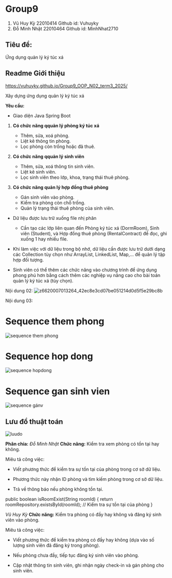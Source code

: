 # Group9
1. Vũ Huy Kỳ 22010414 Github id: Vuhuyky
2. Đỗ Minh Nhật 22010464 Github id: MinhNhat2710

## Tiêu đề:
Ứng dụng quản lý ký túc xá

## Readme Giới thiệu
https://vuhuyky.github.io/Group9_OOP_N02_term3_2025/

Xây dựng ứng dụng quản lý ký túc xá

**Yêu cầu:**

- Giao diện Java Spring Boot 

1. **Có chức năng qquản lý phòng ký túc xá**
   - Thêm, sửa, xoá phòng.
   - Liệt kê thông tin phòng.
   - Lọc phòng còn trống hoặc đã thuê.

2. **Có chức năng qquản lý sinh viên**
   - Thêm, sửa, xoá thông tin sinh viên.
   - Liệt kê sinh viên.
   - Lọc sinh viên theo lớp, khoa, trạng thái thuê phòng.

3. **Có chức năng quản lý hợp đồng thuê phòng**
   - Gán sinh viên vào phòng.
   - Kiểm tra phòng còn chỗ trống.
   - Quản lý trạng thái thuê phòng của sinh viên.

- Dữ liệu được lưu trữ xuống file nhị phân

    + Cần tạo các lớp liên quan đến Phòng ký túc xá (DormRoom), Sinh viên (Student), và Hợp đồng thuê phòng (RentalContract) để đọc, ghi xuống 1 hay nhiều file.

- Khi làm việc với dữ liệu trong bộ nhớ, dữ liệu cần được lưu trữ dưới dạng các Collection tùy chọn như ArrayList, LinkedList, Map,... để quản lý tập hợp đối tượng.

- Sinh viên có thể thêm các chức năng vào chương trình để ứng dụng phong phú hơn bằng cách thêm các nghiệp vụ nâng cao cho bài toán quản lý ký túc xá (tùy chọn).

Nội dung 02:
![z6620007013264_42ec8e3cd07be051214d0d5f5e29bc8b](https://github.com/user-attachments/assets/cdf2f69f-9bc9-4b3a-831d-cf48f73b864e)



Nội dung 03:

# Sequence them phong
![sequence them phong](https://github.com/user-attachments/assets/73e63c83-b0f5-406a-8375-1ccb4821c393)
# Sequence hop dong
![sequence hopdong](https://github.com/user-attachments/assets/815d8e56-9648-424a-9f67-9c36f2773447)
# Sequence gan sinh vien
![sequence gánv](https://github.com/user-attachments/assets/e612bfaa-0a92-427f-9647-443ee1de42eb)

## Lưu đồ thuật toán
![luudo](https://github.com/user-attachments/assets/9b82c599-9981-474d-9746-b251ae7a84ca)


**Phân chia:**
*Đỗ Minh Nhật* 
**Chức năng:** Kiểm tra xem phòng có tồn tại hay không.

Miêu tả công việc:

- Viết phương thức để kiểm tra sự tồn tại của phòng trong cơ sở dữ liệu.

- Phương thức này nhận ID phòng và tìm kiếm phòng trong cơ sở dữ liệu.

- Trả về thông báo nếu phòng không tồn tại.

public boolean isRoomExist(String roomId) {
    return roomRepository.existsById(roomId); // Kiểm tra sự tồn tại của phòng
}



*Vũ Huy Kỳ*
**Chức năng:** Kiểm tra phòng có đầy hay không và đăng ký sinh viên vào phòng.

Miêu tả công việc:

- Viết phương thức để kiểm tra phòng có đầy hay không (dựa vào số lượng sinh viên đã đăng ký trong phòng).

- Nếu phòng chưa đầy, tiếp tục đăng ký sinh viên vào phòng.

- Cập nhật thông tin sinh viên, ghi nhận ngày check-in và gán phòng cho sinh viên.

